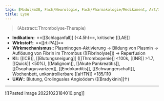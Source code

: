 ```yaml
---
tags: [Modul/m30, Fach/Neurologie, Fach/Pharmakologie/Medikament, Art/Intervention]
title: Lyse
---
```

> (Abstract::Thrombolyse-Therapie)
- **Indikation**:: ==[[Schlaganfall]] (<4.5h)==, kritische [[LAE]]
- **Wirkstoff**:: ==[[rt-PA]]==
- **Wirkmechanismus**:: Plasminogen-Aktivierung → Bildung von Plasmin → Auflösung von Fibrin im Thrombus ([[Fibrinolyse]]) → Reperfusion
- **KI**:: [[ICB]], [[Blutungsneigung]] ([[Thrombopenie]] <100k, [[INR]] >1.7, [[Quick]] <50%), [[Malignom]], [[Akute Pankreatitis]], [[Ösophagusvarizen]], [[Endokarditis]], [[Schwangerschaft]], Wochenbett, unkontrollierbare [[aHTN]] >185/110
- **UAW**:: Blutung, Orolinguales Angioödem ([[Bradykinin]]↑)
---
![[Pasted image 20221023184010.png]]